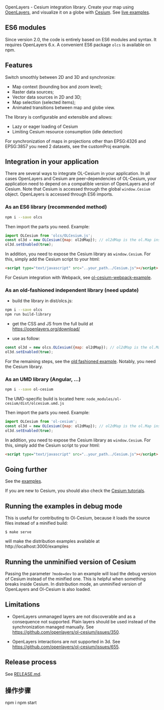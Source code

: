 OpenLayers - Cesium integration library. Create your map using [OpenLayers](https://openlayers.org/), and visualize it on a globe with [Cesium](https://cesiumjs.org).
See [live examples](https://openlayers.org/ol-cesium/examples/).


ES6 modules
-----------

Since version 2.0, the code is entirely based on ES6 modules and syntax.
It requires OpenLayers 6.x.
A convenient ES6 package `olcs` is available on npm.

Features
--------
Switch smoothly between 2D and 3D and synchronize:

- Map context (bounding box and zoom level);
- Raster data sources;
- Vector data sources in 2D and 3D;
- Map selection (selected items);
- Animated transitions between map and globe view.

The library is configurable and extensible and allows:

- Lazy or eager loading of Cesium
- Limiting Cesium resource consumption (idle detection)

For synchronization of maps in projections other than EPSG:4326 and EPSG:3857 you need 2 datasets, see the customProj example.

Integration in your application
-------------------------------

There are several ways to integrate OL-Cesium in your application.
In all cases OpenLayers and Cesium are peer-dependencies of OL-Cesium, your application need to depend on a compatible version of OpenLayers and of Cesium. Note that Cesium is accessed through the global `window.Cesium` object. OpenLayers is accessed through ES6 imports.

### As an ES6 library (recommended method)
```bash
npm i --save olcs
```

Then import the parts you need. Example:
```js
import OLCesium from 'olcs/OLCesium.js';
const ol3d = new OLCesium({map: ol2dMap}); // ol2dMap is the ol.Map instance
ol3d.setEnabled(true);
```

In addition, you need to expose the Cesium library as `window.Cesium`.
For this, simply add the Cesium script to your html:
```html
<script type="text/javascript" src="..your_path../Cesium.js"></script>
```

For Cesium integration with Webpack, see [ol-cesium-webpack-example](https://github.com/gberaudo/ol-cesium-webpack-example).

### As an old-fashioned independent library (need update)

- build the library in dist/olcs.js:
```bash
npm i --save olcs
npm run build-library
```

- get the CSS and JS from the full build at https://openlayers.org/download/

- use as follow:
```js
const ol3d = new olcs.OLCesium({map: ol2dMap}); // ol2dMap is the ol.Map instance
ol3d.setEnabled(true);
```

For the remaining steps, see the [old fashioned example](https://openlayers.org/ol-cesium/examples/oldfashioned.html).
Notably, you need the Cesium library.

### As an UMD library (Angular, ...)
```bash
npm i --save ol-cesium
```
The UMD-specific build is located here: `node_modules/ol-cesium/dist/olcesium.umd.js`


Then import the parts you need. Example:
```js
import OLCesium from 'ol-cesium';
const ol3d = new OLCesium({map: ol2dMap}); // ol2dMap is the ol.Map instance
ol3d.setEnabled(true);
```

In addition, you need to expose the Cesium library as `window.Cesium`.
For this, simply add the Cesium script to your html:
```html
<script type="text/javascript" src="..your_path../Cesium.js"></script>
```

Going further
-------------

See the [examples](https://openlayers.org/ol-cesium/examples/).

If you are new to Cesium, you should also check the [Cesium tutorials](https://cesiumjs.org/tutorials).


Running the examples in debug mode
----------------------------------

This is useful for contributing to Ol-Cesium, because it loads the
source files instead of a minified build:

    $ make serve

will make the distribution examples available at http://localhost:3000/examples

Running the unminified version of Cesium
----------------------------------------

Passing the parameter `?mode=dev` to an example will load the debug version of
Cesium instead of the minified one. This is helpful when something breaks inside
Cesium. In distribution mode, an unminified version of OpenLayers and Ol-Cesium is
also loaded.

Limitations
-----------

- OpenLayers unmanaged layers are not discoverable and as a consequence not
supported. Plain layers should be used instead of the synchronization managed
manually. See https://github.com/openlayers/ol-cesium/issues/350.

- OpenLayers interactions are not supported in 3d. See https://github.com/openlayers/ol-cesium/issues/655.

Release process
---------------

See [RELEASE.md](https://github.com/openlayers/ol-cesium/blob/master/RELEASE.md).

操作步骤
---------------

npm i
npm start
